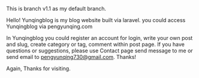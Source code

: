This is branch v1.1 as my default branch.

Hello! Yunqingblog is my blog website built via laravel. you could access Yunqingblog via pengyunqing.com

In Yunqingblog you could register an account for login, write your own post and slug, create category or tag, comment within post page. If you have questions or suggestions, please use Contact page send message to me or send email to pengyunqing730@gmail.com. Thanks! 

Again, Thanks for visiting.
